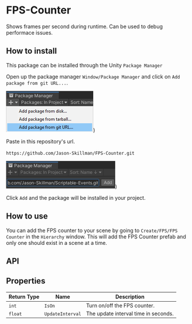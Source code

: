 # FPS-Counter
Shows frames per second during runtime. Can be used to debug performace issues.

## How to install
This package can be installed through the Unity `Package Manager`

Open up the package manager `Window/Package Manager` and click on `Add package from git URL...`.

![unity_package_manager_git_drop_down](Documentation~/images/unity_package_manager_git_drop_down.png))

Paste in this repository's url.

`https://github.com/Jason-Skillman/FPS-Counter.git`

![unity_package_manager_git_with_url](Documentation~/images/unity_package_manager_git_with_url.png))

Click `Add` and the package will be installed in your project.

## How to use
You can add the FPS counter to your scene by going to `Create/FPS/FPS Counter` in the `Hierarchy` window. This will add the FPS Counter prefab and only one should exist in a scene at a time.

## API

## Properties
|Return Type|Name|Description|
|---|---|---|
|`int`|`IsOn`|Turn on/off the FPS counter.|
|`float`|`UpdateInterval`|The update interval time in seconds.|
